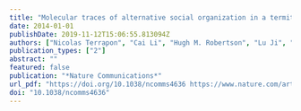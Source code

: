 ```yaml
---
title: "Molecular traces of alternative social organization in a termite genome"
date: 2014-01-01
publishDate: 2019-11-12T15:06:55.813094Z
authors: ["Nicolas Terrapon", "Cai Li", "Hugh M. Robertson", "Lu Ji", "Xuehong Meng", "Warren Booth", "Zhensheng Chen", "Christopher P. Childers", "Karl M. Glastad", "Kaustubh Gokhale", "Johannes Gowin", "Wulfila Gronenberg", "Russell A. Hermansen", "Haofu Hu", "Brendan G. Hunt", "Ann Kathrin Huylmans", "Sayed M. S. Khalil", "Robert D. Mitchell", "Monica C. Munoz-Torres", "Julie A. Mustard", "Hailin Pan", "Justin T. Reese", "Michael E. Scharf", "Fengming Sun", "Heiko Vogel", "Jin Xiao", "Wei Yang", "Zhikai Yang", "Zuoquan Yang", "Jiajian Zhou", "Jiwei Zhu", "Colin S. Brent", "Christine G. Elsik", "Michael A. D. Goodisman", "David A. Liberles", "R. Michael Roe", "Edward L. Vargo", "Andreas Vilcinskas", "Jun Wang", "Erich Bornberg-Bauer", "Judith Korb", "Guojie Zhang", "Jürgen Liebig"]
publication_types: ["2"]
abstract: ""
featured: false
publication: "*Nature Communications*"
url_pdf: "https://doi.org/10.1038/ncomms4636 https://www.nature.com/articles/ncomms4636.pdf"
doi: "10.1038/ncomms4636"
---
```


